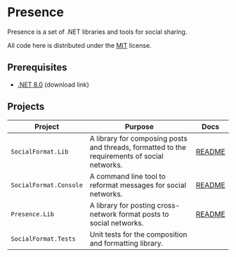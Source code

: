 # Presence

Presence is a set of .NET libraries and tools for social sharing.

All code here is distributed under the [MIT](https://github.com/instantiator/presence/blob/main/LICENSE) license.

## Prerequisites

- [.NET 8.0](https://dotnet.microsoft.com/en-us/download/dotnet/8.0) (download link)

## Projects

| Project                | Purpose                                                                                      | Docs                                     |
| ---------------------- | -------------------------------------------------------------------------------------------- | ---------------------------------------- |
| `SocialFormat.Lib`     | A library for composing posts and threads, formatted to the requirements of social networks. | [README](SocialFormat.Lib/README.md)     |
| `SocialFormat.Console` | A command line tool to reformat messages for social networks.                                | [README](SocialFormat.Console/README.md) |
| `Presence.Lib`         | A library for posting cross-network format posts to social networks.                         | [README](Presence.Lib/README.md)         |
| `SocialFormat.Tests`   | Unit tests for the composition and formatting library.                                       |                                          |
